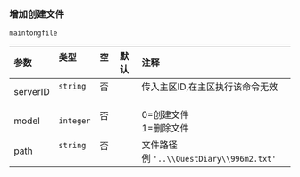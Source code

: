 ### 增加创建文件

`maintongfile`

| 参数    | 类型      | 空   | 默认 | 注释                                         |
| :------ | :-------- | :--- | :--- | :------------------------------------------- |
| serverID | `string`  | 否   |      | 传入主区ID,在主区执行该命令无效              |
| model   | `integer` | 否   |      | 0=创建文件<br />1=删除文件                     |
| path    | `string`  | 否   |      | 文件路径<br />例 `'..\\QuestDiary\\996m2.txt'` |

